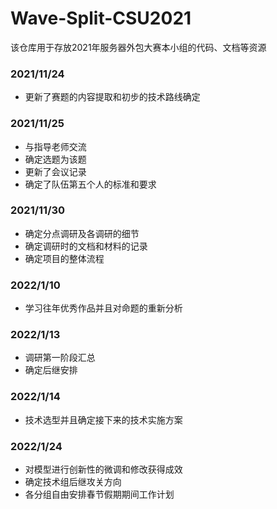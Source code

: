 # Wave-Split-CSU2021
该仓库用于存放2021年服务器外包大赛本小组的代码、文档等资源
### 2021/11/24 
- 更新了赛题的内容提取和初步的技术路线确定
### 2021/11/25 
- 与指导老师交流
- 确定选题为该题
- 更新了会议记录
- 确定了队伍第五个人的标准和要求
### 2021/11/30
- 确定分点调研及各调研的细节
- 确定调研时的文档和材料的记录
- 确定项目的整体流程
### 2022/1/10
- 学习往年优秀作品并且对命题的重新分析
### 2022/1/13
- 调研第一阶段汇总
- 确定后继安排
### 2022/1/14
- 技术选型并且确定接下来的技术实施方案
### 2022/1/24
- 对模型进行创新性的微调和修改获得成效
- 确定技术组后继攻关方向
- 各分组自由安排春节假期期间工作计划


